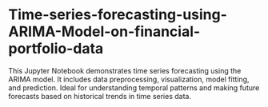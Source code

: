 # Time-series-forecasting-using-ARIMA-Model-on-financial-portfolio-data
This Jupyter Notebook demonstrates time series forecasting using the ARIMA model. It includes data preprocessing, visualization, model fitting, and prediction. Ideal for understanding temporal patterns and making future forecasts based on historical trends in time series data.
